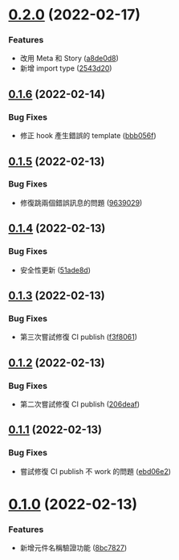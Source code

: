 # [0.2.0](https://github.com/hahow/vscode-create-component/compare/v0.1.6...v0.2.0) (2022-02-17)


### Features

* 改用 Meta 和 Story ([a8de0d8](https://github.com/hahow/vscode-create-component/commit/a8de0d82095e5de256082547534edf85b4e43982))
* 新增 import type ([2543d20](https://github.com/hahow/vscode-create-component/commit/2543d20ffd6464b2defb12d39ece8c2f39abeac0))

## [0.1.6](https://github.com/hahow/vscode-create-component/compare/v0.1.5...v0.1.6) (2022-02-14)


### Bug Fixes

* 修正 hook 產生錯誤的 template ([bbb056f](https://github.com/hahow/vscode-create-component/commit/bbb056fc6e3d54b9f3e930c748d2aa4e797599e6))

## [0.1.5](https://github.com/hahow/vscode-create-component/compare/v0.1.4...v0.1.5) (2022-02-13)


### Bug Fixes

* 修復跳兩個錯誤訊息的問題 ([9639029](https://github.com/hahow/vscode-create-component/commit/963902971b726f91e775d6c46fe90d75a893cb8d))

## [0.1.4](https://github.com/hahow/vscode-create-component/compare/v0.1.3...v0.1.4) (2022-02-13)


### Bug Fixes

* 安全性更新 ([51ade8d](https://github.com/hahow/vscode-create-component/commit/51ade8d13404b31678b431e2eb28ab6743cb4d61))

## [0.1.3](https://github.com/hahow/vscode-create-component/compare/v0.1.2...v0.1.3) (2022-02-13)


### Bug Fixes

* 第三次嘗試修復 CI publish ([f3f8061](https://github.com/hahow/vscode-create-component/commit/f3f8061454a12deec63e0c46c6fb7afbcf51b4a5))

## [0.1.2](https://github.com/hahow/vscode-create-component/compare/v0.1.1...v0.1.2) (2022-02-13)


### Bug Fixes

* 第二次嘗試修復 CI publish ([206deaf](https://github.com/hahow/vscode-create-component/commit/206deafff7efc95eaeef33101511d356da9c5fbf))

## [0.1.1](https://github.com/hahow/vscode-create-component/compare/v0.1.0...v0.1.1) (2022-02-13)


### Bug Fixes

* 嘗試修復 CI publish 不 work 的問題 ([ebd06e2](https://github.com/hahow/vscode-create-component/commit/ebd06e271d1e4d71500fca1be225e41c89a589cd))

# [0.1.0](https://github.com/hahow/vscode-create-component/compare/v0.0.3...v0.1.0) (2022-02-13)


### Features

* 新增元件名稱驗證功能 ([8bc7827](https://github.com/hahow/vscode-create-component/commit/8bc7827eff89fd502c3445a2b93cd9f5f37f6bfb))
